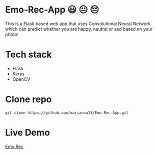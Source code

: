 # Emo-Rec-App :smiley: :neutral_face: :pensive:
This is a Flask based web app that uses Convolutional Neural Network which can predict whether you are happy, neutral or sad based on your photo!
# Tech stack
 - Flask
 - Keras
 - OpenCV
# Clone repo
```
git clone https://github.com/marianna13/Emo-Rec-App.git
```
# Live Demo
[Emo Rec](http://3.141.195.232:5000/?)
